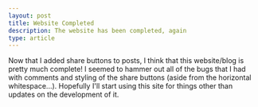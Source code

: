 ```yaml
---
layout: post
title: Website Completed
description: The website has been completed, again
type: article
---
```


Now that I added share buttons to posts, I think that this website/blog is pretty much complete! I seemed to hammer out all of the bugs that I had with comments and styling of the share buttons (aside from the horizontal whitespace...). Hopefully I'll start using this site for things other than updates on the development of it.